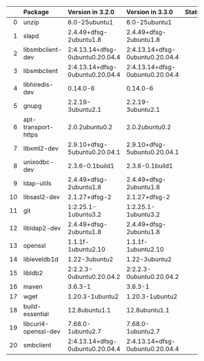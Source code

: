 <!-- markdown-link-check-disable -->

|    | Package              | Version in 3.2.0                | Version in 3.3.0                | Status   |
|---:|:---------------------|:--------------------------------|:--------------------------------|:---------|
|  0 | unzip                | 6.0-25ubuntu1                   | 6.0-25ubuntu1                   |          |
|  1 | slapd                | 2.4.49+dfsg-2ubuntu1.8          | 2.4.49+dfsg-2ubuntu1.8          |          |
|  2 | libsmbclient-dev     | 2:4.13.14+dfsg-0ubuntu0.20.04.4 | 2:4.13.14+dfsg-0ubuntu0.20.04.4 |          |
|  3 | libsmbclient         | 2:4.13.14+dfsg-0ubuntu0.20.04.4 | 2:4.13.14+dfsg-0ubuntu0.20.04.4 |          |
|  4 | libhiredis-dev       | 0.14.0-6                        | 0.14.0-6                        |          |
|  5 | gnupg                | 2.2.19-3ubuntu2.1               | 2.2.19-3ubuntu2.1               |          |
|  6 | apt-transport-https  | 2.0.2ubuntu0.2                  | 2.0.2ubuntu0.2                  |          |
|  7 | libxml2-dev          | 2.9.10+dfsg-5ubuntu0.20.04.1    | 2.9.10+dfsg-5ubuntu0.20.04.1    |          |
|  8 | unixodbc-dev         | 2.3.6-0.1build1                 | 2.3.6-0.1build1                 |          |
|  9 | ldap-utils           | 2.4.49+dfsg-2ubuntu1.8          | 2.4.49+dfsg-2ubuntu1.8          |          |
| 10 | libsasl2-dev         | 2.1.27+dfsg-2                   | 2.1.27+dfsg-2                   |          |
| 11 | git                  | 1:2.25.1-1ubuntu3.2             | 1:2.25.1-1ubuntu3.2             |          |
| 12 | libldap2-dev         | 2.4.49+dfsg-2ubuntu1.8          | 2.4.49+dfsg-2ubuntu1.8          |          |
| 13 | openssl              | 1.1.1f-1ubuntu2.10              | 1.1.1f-1ubuntu2.10              |          |
| 14 | libleveldb1d         | 1.22-3ubuntu2                   | 1.22-3ubuntu2                   |          |
| 15 | libldb2              | 2:2.2.3-0ubuntu0.20.04.2        | 2:2.2.3-0ubuntu0.20.04.2        |          |
| 16 | maven                | 3.6.3-1                         | 3.6.3-1                         |          |
| 17 | wget                 | 1.20.3-1ubuntu2                 | 1.20.3-1ubuntu2                 |          |
| 18 | build-essential      | 12.8ubuntu1.1                   | 12.8ubuntu1.1                   |          |
| 19 | libcurl4-openssl-dev | 7.68.0-1ubuntu2.7               | 7.68.0-1ubuntu2.7               |          |
| 20 | smbclient            | 2:4.13.14+dfsg-0ubuntu0.20.04.4 | 2:4.13.14+dfsg-0ubuntu0.20.04.4 |          |